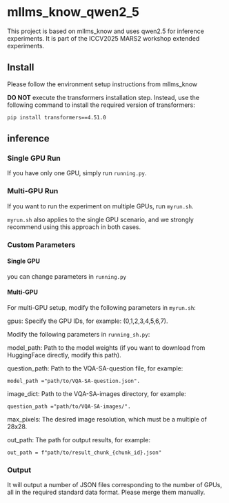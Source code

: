 # mllms_know_qwen2_5
This project is based on mllms_know and uses qwen2.5 for inference experiments. It is part of the ICCV2025 MARS2 workshop extended experiments.

## Install

Please follow the environment setup instructions from mllms_know 

**DO NOT** execute the transformers installation step. Instead, use the following command to install the required version of transformers:

```
pip install transformers==4.51.0
```

## inference
### Single GPU Run
If you have only one GPU, simply run `running.py`.

### Multi-GPU Run
If you want to run the experiment on multiple GPUs, run `myrun.sh`.

`myrun.sh` also applies to the single GPU scenario, and we strongly recommend using this approach in both cases.


### Custom Parameters
#### Single GPU

you can change parameters in `running.py`

#### Multi-GPU
For multi-GPU setup, modify the following parameters in `myrun.sh`:

gpus: Specify the GPU IDs, for example: (0,1,2,3,4,5,6,7).

Modify the following parameters in `running_sh.py`:

model_path: Path to the model weights (if you want to download from HuggingFace directly, modify this path).

question_path: Path to the VQA-SA-question file, for example: 
```
model_path ="path/to/VQA-SA-question.json".
```

image_dict: Path to the VQA-SA-images directory, for example: 
```
question_path ="path/to/VQA-SA-images/".
```

max_pixels: The desired image resolution, which must be a multiple of 28x28.

out_path: The path for output results, for example:
```
out_path = f"path/to/result_chunk_{chunk_id}.json"
```

### Output
It will output a number of JSON files corresponding to the number of GPUs, all in the required standard data format. Please merge them manually.
